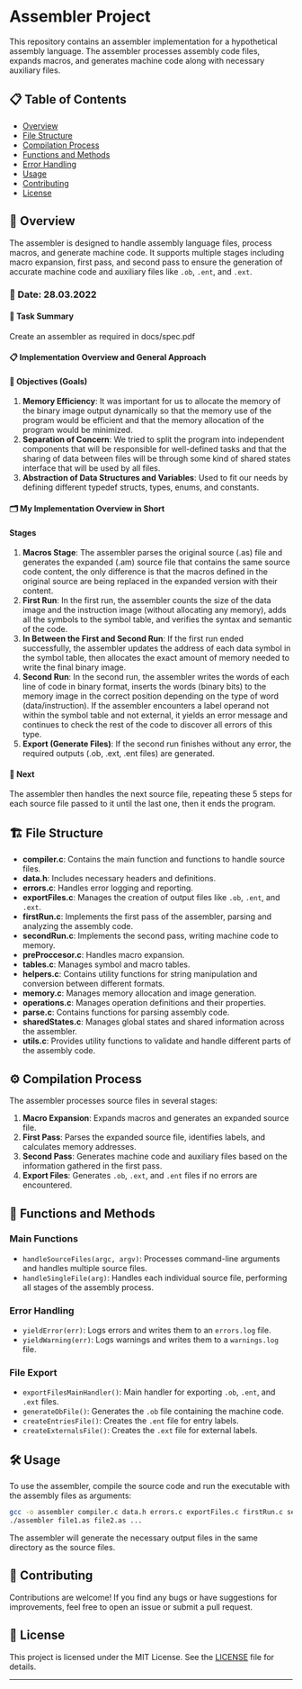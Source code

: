 # Assembler Project

This repository contains an assembler implementation for a hypothetical assembly language. The assembler processes assembly code files, expands macros, and generates machine code along with necessary auxiliary files.

## 📋 Table of Contents

- [Overview](#overview)
- [File Structure](#file-structure)
- [Compilation Process](#compilation-process)
- [Functions and Methods](#functions-and-methods)
- [Error Handling](#error-handling)
- [Usage](#usage)
- [Contributing](#contributing)
- [License](#license)

## 🌟 Overview

The assembler is designed to handle assembly language files, process macros, and generate machine code. It supports multiple stages including macro expansion, first pass, and second pass to ensure the generation of accurate machine code and auxiliary files like `.ob`, `.ent`, and `.ext`.


### 📅 Date: 28.03.2022

#### 📝 Task Summary
Create an assembler as required in docs/spec.pdf

#### 📋 Implementation Overview and General Approach

#### 🎯 Objectives (Goals)
1. **Memory Efficiency**: It was important for us to allocate the memory of the binary image output dynamically so that the memory use of the program would be efficient and that the memory allocation of the program would be minimized.
2. **Separation of Concern**: We tried to split the program into independent components that will be responsible for well-defined tasks and that the sharing of data between files will be through some kind of shared states interface that will be used by all files.
3. **Abstraction of Data Structures and Variables**: Used to fit our needs by defining different typedef structs, types, enums, and constants.

#### 🗂️ My Implementation Overview in Short
#### Stages

1. **Macros Stage**: The assembler parses the original source (.as) file and generates the expanded (.am) source file that contains the same source code content, the only difference is that the macros defined in the original source are being replaced in the expanded version with their content.
2. **First Run**: In the first run, the assembler counts the size of the data image and the instruction image (without allocating any memory), adds all the symbols to the symbol table, and verifies the syntax and semantic of the code.
3. **In Between the First and Second Run**: If the first run ended successfully, the assembler updates the address of each data symbol in the symbol table, then allocates the exact amount of memory needed to write the final binary image.
4. **Second Run**: In the second run, the assembler writes the words of each line of code in binary format, inserts the words (binary bits) to the memory image in the correct position depending on the type of word (data/instruction). If the assembler encounters a label operand not within the symbol table and not external, it yields an error message and continues to check the rest of the code to discover all errors of this type.
5. **Export (Generate Files)**: If the second run finishes without any error, the required outputs (.ob, .ext, .ent files) are generated.

#### 🔄 Next
The assembler then handles the next source file, repeating these 5 steps for each source file passed to it until the last one, then it ends the program.

## 🏗️ File Structure

- **compiler.c**: Contains the main function and functions to handle source files.
- **data.h**: Includes necessary headers and definitions.
- **errors.c**: Handles error logging and reporting.
- **exportFiles.c**: Manages the creation of output files like `.ob`, `.ent`, and `.ext`.
- **firstRun.c**: Implements the first pass of the assembler, parsing and analyzing the assembly code.
- **secondRun.c**: Implements the second pass, writing machine code to memory.
- **preProccesor.c**: Handles macro expansion.
- **tables.c**: Manages symbol and macro tables.
- **helpers.c**: Contains utility functions for string manipulation and conversion between different formats.
- **memory.c**: Manages memory allocation and image generation.
- **operations.c**: Manages operation definitions and their properties.
- **parse.c**: Contains functions for parsing assembly code.
- **sharedStates.c**: Manages global states and shared information across the assembler.
- **utils.c**: Provides utility functions to validate and handle different parts of the assembly code.

## ⚙️ Compilation Process

The assembler processes source files in several stages:

1. **Macro Expansion**: Expands macros and generates an expanded source file.
2. **First Pass**: Parses the expanded source file, identifies labels, and calculates memory addresses.
3. **Second Pass**: Generates machine code and auxiliary files based on the information gathered in the first pass.
4. **Export Files**: Generates `.ob`, `.ext`, and `.ent` files if no errors are encountered.

## 🔧 Functions and Methods

### Main Functions

- `handleSourceFiles(argc, argv)`: Processes command-line arguments and handles multiple source files.
- `handleSingleFile(arg)`: Handles each individual source file, performing all stages of the assembly process.

### Error Handling

- `yieldError(err)`: Logs errors and writes them to an `errors.log` file.
- `yieldWarning(err)`: Logs warnings and writes them to a `warnings.log` file.

### File Export

- `exportFilesMainHandler()`: Main handler for exporting `.ob`, `.ent`, and `.ext` files.
- `generateObFile()`: Generates the `.ob` file containing the machine code.
- `createEntriesFile()`: Creates the `.ent` file for entry labels.
- `createExternalsFile()`: Creates the `.ext` file for external labels.

## 🛠️ Usage

To use the assembler, compile the source code and run the executable with the assembly files as arguments:

```sh
gcc -o assembler compiler.c data.h errors.c exportFiles.c firstRun.c secondRun.c preProccesor.c tables.c helpers.c memory.c operations.c parse.c sharedStates.c utils.c
./assembler file1.as file2.as ...
```

The assembler will generate the necessary output files in the same directory as the source files.

## 🤝 Contributing

Contributions are welcome! If you find any bugs or have suggestions for improvements, feel free to open an issue or submit a pull request.

## 📜 License

This project is licensed under the MIT License. See the [LICENSE](LICENSE) file for details.

---

